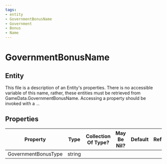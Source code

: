 ```yaml
---
tags:
- entity
- GovernmentBonusName
- Government
- Bonus
- Name
---
```

# GovernmentBonusName
## Entity
This file is a description of an Entity's properties. There is no accessible variable of this name, rather, these entities must be retrieved from GameData.GovernmentBonusName. Accessing a property should be invoked with a `.`.
## Properties
|	Property	|	Type	|	Collection Of Type?	|	May Be Nil?	|	Default	|	References	|	Key	|	Notes	|
|	:-:	|	:-:	|	:-:	|	:-:	|	:-:	|	:-:	|	:-:	|	-:	|
|	GovernmentBonusType	|	string	|		|		|		|		|		|	|
